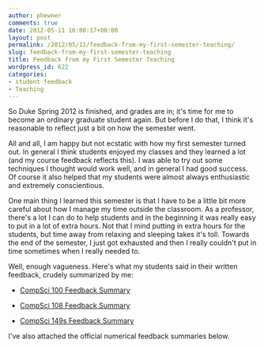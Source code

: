```yaml
---
author: phewner
comments: true
date: 2012-05-11 16:00:17+00:00
layout: post
permalink: /2012/05/11/feedback-from-my-first-semester-teaching/
slug: feedback-from-my-first-semester-teaching
title: Feedback from my First Semester Teaching
wordpress_id: 622
categories:
- student feedback
- Teaching
---
```


So Duke Spring 2012 is finished, and grades are in; it's time for me to become an ordinary graduate student again.  But before I do that, I think it's reasonable to reflect just a bit on how the semester went.

All and all, I am happy but not ecstatic with how my first semester turned out.  In general I think students enjoyed my classes and they learned a lot (and my course feedback reflects this).  I was able to try out some techniques I thought would work well, and in general I had good success.  Of course it also helped that my students were almost always enthusiastic and extremely conscientious.

One main thing I learned this semester is that I have to be a little bit more careful about how I manage my time outside the classroom.  As a professor, there's a lot I can do to help students and in the beginning it was really easy to put in a lot of extra hours.  Not that I mind putting in extra hours for the students, but time away from relaxing and sleeping takes it's toll.  Towards the end of the semester, I just got exhausted and then I really couldn't put in time sometimes when I really needed to.

Well, enough vagueness.  Here's what my students said in their written feedback, crudely summarized by me:





  * [CompSci 100 Feedback Summary](https://docs.google.com/spreadsheet/pub?key=0Ajy7KJkG2NnQdDZfMGV3d24tYnh3V1U5Z3pYT3F1WEE&output=html)


  * [CompSci 108 Feedback Summary](https://docs.google.com/spreadsheet/pub?key=0Ajy7KJkG2NnQdEhVaFlDRFNLcWZHNzNJNnlPbEtPN2c&output=html)


  * [CompSci 149s Feedback Summary](https://docs.google.com/spreadsheet/pub?key=0Ajy7KJkG2NnQdGRCb0tIYlJwVUZqaXRuT2RvVjltTEE&output=html)



I've also attached the official numerical feedback summaries below.

